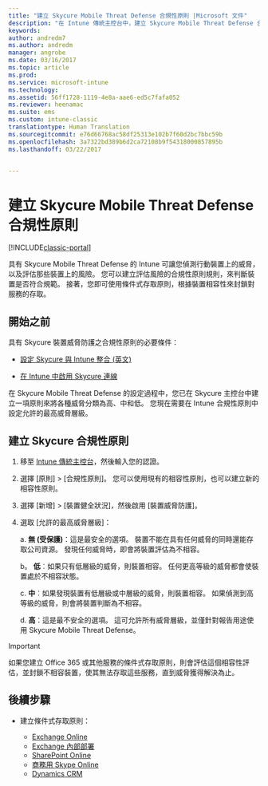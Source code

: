 ```yaml
---
title: "建立 Skycure Mobile Threat Defense 合規性原則 |Microsoft 文件"
description: "在 Intune 傳統主控台中，建立 Skycure Mobile Threat Defense 合規性原則。"
keywords: 
author: andredm7
ms.author: andredm
manager: angrobe
ms.date: 03/16/2017
ms.topic: article
ms.prod: 
ms.service: microsoft-intune
ms.technology: 
ms.assetid: 56ff1728-1119-4e8a-aae6-ed5c7fafa052
ms.reviewer: heenamac
ms.suite: ems
ms.custom: intune-classic
translationtype: Human Translation
ms.sourcegitcommit: e76d66768ac58df25313e102b7f60d2bc7bbc59b
ms.openlocfilehash: 3a7322bd389b6d2ca72108b9f54318000857895b
ms.lasthandoff: 03/22/2017


---
```


# <a name="create-skycure-mobile-threat-defense-compliance-policy"></a>建立 Skycure Mobile Threat Defense 合規性原則

[!INCLUDE[classic-portal](../includes/classic-portal.md)]

具有 Skycure Mobile Threat Defense 的 Intune 可讓您偵測行動裝置上的威脅，以及評估那些裝置上的風險。 您可以建立評估風險的合規性原則規則，來判斷裝置是否符合規範。 接著，您即可使用條件式存取原則，根據裝置相容性來封鎖對服務的存取。

## <a name="before-you-begin"></a>開始之前

具有 Skycure 裝置威脅防護之合規性原則的必要條件：

-   [設定 Skycure 與 Intune 整合 (英文)](https://docs.microsoft.com/en-us/intune/deploy-use/setup-the-skycure-integration-with-Intune)

-   [在 Intune 中啟用 Skycure 連線](https://docs.microsoft.com/intune/deploy-use/enable-skycure-mobile-threat-defense-in-intune)

在 Skycure Mobile Threat Defense 的設定過程中，您已在 Skycure 主控台中建立一項原則來將各種威脅分類為高、中和低。 您現在需要在 Intune 合規性原則中設定允許的最高威脅層級。

## <a name="to-create-skycure-compliance-policy"></a>建立 Skycure 合規性原則

1.  移至 [Intune 傳統主控台](https://manage.microsoft.com/)，然後輸入您的認證。

2.  選擇 [原則] &gt; [合規性原則]。 您可以使用現有的相容性原則，也可以建立新的相容性原則。

3.  選擇 [新增] &gt; [裝置健全狀況]，然後啟用 [裝置威脅防護]。

4.  選取 [允許的最高威脅層級]：

    a.  **無 (受保護)**：這是最安全的選項。 裝置不能在具有任何威脅的同時還能存取公司資源。 發現任何威脅時，即會將裝置評估為不相容。

    b。  **低**︰如果只有低層級的威脅，則裝置相容。 任何更高等級的威脅都會使裝置處於不相容狀態。

    c.  **中**︰如果發現裝置有低層級或中層級的威脅，則裝置相容。 如果偵測到高等級的威脅，則會將裝置判斷為不相容。

    d.  **高**：這是最不安全的選項。 這可允許所有威脅層級，並僅針對報告用途使用 Skycure Mobile Threat Defense。

> [!IMPORTANT] 
> 如果您建立 Office 365 或其他服務的條件式存取原則，則會評估這個相容性評估，並封鎖不相容裝置，使其無法存取這些服務，直到威脅獲得解決為止。

## <a name="span-idmonitor-device-threats-classanchorspan-idnext-steps-classanchorspan-idtoc477360344-classanchorspanspanspannext-steps"></a><span id="monitor-device-threats" class="anchor"><span id="next-steps" class="anchor"><span id="_Toc477360344" class="anchor"></span></span></span>後續步驟

-   建立條件式存取原則：

    -   [Exchange Online](https://docs.microsoft.com/intune/deploy-use/restrict-access-to-exchange-online-with-microsoft-intune)
    -   [Exchange 內部部署](https://docs.microsoft.com/intune/deploy-use/restrict-access-to-exchange-onpremises-with-microsoft-intune)
    -   [SharePoint Online](https://docs.microsoft.com/intune/deploy-use/restrict-access-to-sharepoint-online-with-microsoft-intune)
    -   [商務用 Skype Online](https://docs.microsoft.com/intune/deploy-use/restrict-access-to-skype-for-business-online-with-microsoft-intune)
    -   [Dynamics CRM](https://docs.microsoft.com/intune/deploy-use/restrict-access-to-dynamics-crm-online-with-microsoft-intune)

